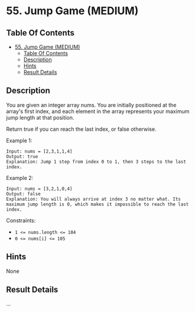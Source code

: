 # 55. Jump Game (MEDIUM)

## Table Of Contents

- [55. Jump Game (MEDIUM)](#55-jump-game-medium)
  - [Table Of Contents](#table-of-contents)
  - [Description](#description)
  - [Hints](#hints)
  - [Result Details](#result-details)

## Description

You are given an integer array nums. You are initially positioned at the array's first index, and each element in the array represents your maximum jump length at that position.

Return true if you can reach the last index, or false otherwise.

Example 1:

```text
Input: nums = [2,3,1,1,4]
Output: true
Explanation: Jump 1 step from index 0 to 1, then 3 steps to the last index.
```

Example 2:

```text
Input: nums = [3,2,1,0,4]
Output: false
Explanation: You will always arrive at index 3 no matter what. Its maximum jump length is 0, which makes it impossible to reach the last index.
```

Constraints:

- `1 <= nums.length <= 104`
- `0 <= nums[i] <= 105`

## Hints

None

## Result Details

...

